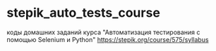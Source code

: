 # stepik_auto_tests_course
коды домашних заданий курса "Автоматизация тестирования с помощью Selenium и Python"
https://stepik.org/course/575/syllabus
